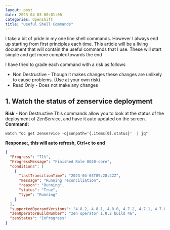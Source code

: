 ```yaml
---
layout: post
date: 2023-04-03 00:01:00
categories: Openshift
title: "Useful Shell Commands"
---
```


I take a bit of pride in my one line shell commands. However I always end up starting from first principles each time. This article will be a living document that will contain the useful commands that I use. These will start simple and get more complex towards the end

<!--more-->
I have tried to grade each command with a risk as follows
- Non Destructive - Though it makes changes these changes are unlikely to cause problems. (Use at your own risk)
- Read Only - Does not make any changes

## 1. Watch the status of zenservice deployment
**Risk** - Non Destructive
This commands allow you to look at the status of the deployment of ZenService, and have it auto updated on the screen.
**Command:**

`watch "oc get zenservice -ojsonpath='{.items[0].status}'  | jq"`

**Response:, this will auto refresh, Ctrl+c to end**

```json
{
  "Progress": "71%",
  "ProgressMessage": "Finished Role 0020-core",
  "conditions": [
    {
      "lastTransitionTime": "2023-04-03T09:28:42Z",
      "message": "Running reconciliation",
      "reason": "Running",
      "status": "True",
      "type": "Running"
    }
  ],
  "supportedOperandVersions": "4.8.2, 4.8.1, 4.8.0, 4.7.2, 4.7.1, 4.7.0, 4.5.7, 4.5.6, 4.5.5, 4.5.4, 4.5.3, 4.5.2, 4.5.1, 4.5.0, 4.4.4, 4.4.3, 4.4.2, 4.4.1, 4.4.0, 4.3.2, 4.3.1, 4.3.0, 4.2.0, 4.1.1, 4.1.0, 4.0.1, 4.0.0",
  "zenOperatorBuildNumber": "zen operator 1.8.2 build 46",
  "zenStatus": "InProgress"
}
```
